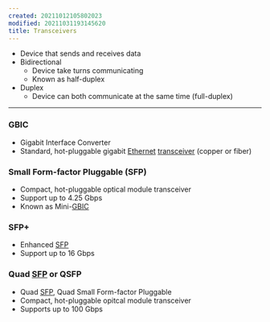 ```yaml
---
created: 20211012105802023
modified: 20211031193145620
title: Transceivers
---
```


- Device that sends and receives data
- Bidirectional
  - Device take turns communicating
  - Known as half-duplex
- Duplex
  - Device can both communicate at the same time (full-duplex)

---

### GBIC

- Gigabit Interface Converter
- Standard, hot-pluggable gigabit [Ethernet](#Ethernet) [transceiver](#Transceivers) (copper or fiber)

### Small Form-factor Pluggable (SFP)

- Compact, hot-pluggable optical module transceiver
- Support up to 4.25 Gbps
- Known as Mini-[GBIC](#GBIC)

### SFP+

- Enhanced [SFP](#SFP)
- Support up to 16 Gbps

### Quad [SFP](#SFP) or QSFP

- Quad [SFP](#SFP), Quad Small Form-factor Pluggable
- Compact, hot-pluggable opitcal module transceiver
- Supports up to 100 Gbps
